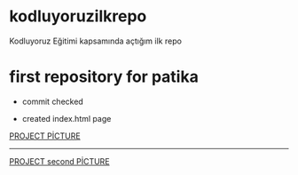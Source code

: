 # kodluyoruzilkrepo
Kodluyoruz Eğitimi kapsamında açtığım ilk repo
# first repository for patika
- commit checked
* created index.html page

[PROJECT PİCTURE](https://raw.githubusercontent.com/Kodluyoruz/taskforce/git/git/markdown-nedir-nasil-kullaniriz-/figures/kodluyoruz_logo.jpg)

<hr>

[PROJECT second PİCTURE](screenshot.png)
